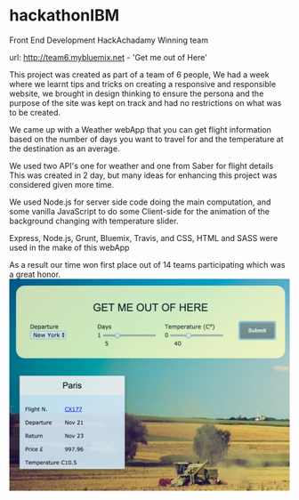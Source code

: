 # hackathonIBM
Front End Development HackAchadamy Winning team

url: http://team6.mybluemix.net - 'Get me out of Here'

This project was created as part of a team of 6 people, We had a week where we learnt tips and tricks on creating a responsive and responsible website, we brought in design thinking to ensure the persona and the purpose of the site was kept on track and had no restrictions on what was to be created.

We came up with a Weather webApp that you can get flight information based on the number of days you want to travel for and the temperature at the destination as an average.

We used two API's one for weather and one from Saber for flight details
This was created in 2 day, but many ideas for enhancing this project was considered given more time.

We used Node.js for server side code doing the main computation, and some vanilla JavaScript to do some Client-side for the animation of the background changing with temperature slider.

Express, Node.js, Grunt, Bluemix, Travis, and CSS, HTML and SASS were used in the make of this webApp

As a result our time won first place out of 14 teams participating which was a great honor.
![Site Image](Screen%20Shot%202016-11-21%20at%2013.32.38.png)

